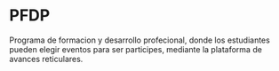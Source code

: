 # PFDP
Programa de formacion y desarrollo profecional, donde los estudiantes pueden elegir eventos para ser participes, mediante la plataforma de avances reticulares.
